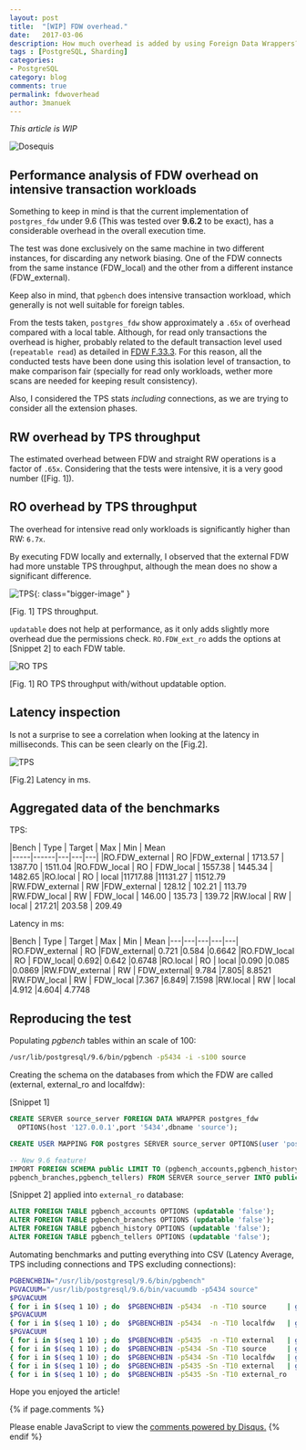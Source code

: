 ```yaml
---
layout: post
title:  "[WIP] FDW overhead."
date:   2017-03-06
description: How much overhead is added by using Foreign Data Wrappers?
tags : [PostgreSQL, Sharding]
categories:
- PostgreSQL
category: blog
comments: true
permalink: fdwoverhead
author: 3manuek
---
```


*This article is WIP*

![Dosequis][10]


## Performance analysis of FDW overhead on intensive transaction workloads


Something to keep in mind is that the current implementation of `postgres_fdw`
under 9.6 (This was tested over **9.6.2** to be exact), has a considerable overhead
in the overall execution time.

The test was done exclusively on the same machine in two different instances,
for discarding any network biasing. One of the FDW connects from the same instance
(FDW_local) and the other from a different instance (FDW_external).

Keep also in mind, that `pgbench` does intensive transaction workload, which generally
is not well suitable for foreign tables.

From the tests taken, `postgres_fdw` show approximately a `.65x` of overhead compared with a
local table. Although, for read only transactions the overhead is higher, probably
related to the default transaction level used (`repeatable read`) as detailed in [FDW F.33.3][3].
For this reason, all the conducted tests have been done using this isolation level of
transaction, to make comparison fair (specially for read only workloads, wether
more scans are needed for keeping result consistency).

Also, I considered the TPS stats _including_ connections, as we are trying to consider
all the extension phases.


## RW overhead by TPS throughput

The estimated overhead between FDW and straight RW operations is a factor of `.65x`.
Considering that the tests were intensive, it is a very good number ([Fig. 1]).


## RO overhead by TPS throughput

The overhead for intensive read only workloads is significantly higher than RW: `6.7x`.

By executing FDW locally and externally, I observed that the external FDW had
more unstable TPS throughput, although the mean does no show a significant difference.

![TPS][1]{: class="bigger-image" }
<figcaption class="caption">[Fig. 1] TPS throughput.</figcaption>

`updatable` does not help at performance, as it only adds slightly more overhead
due the permissions check. `RO.FDW_ext_ro` adds the options at [Snippet 2] to each
FDW table.

![RO TPS][4]
<figcaption class="caption">[Fig. 1] RO TPS throughput with/without updatable option.</figcaption>


## Latency inspection

Is not a surprise to see a correlation when looking at the latency in milliseconds.
This can be seen clearly on the [Fig.2].

![TPS][2]
<figcaption class="caption">[Fig.2] Latency in ms.</figcaption>



## Aggregated data of the benchmarks

TPS:

|Bench  | Type   |    Target    |    Max   |     Min  |     Mean  
|-----|------|---|---|---|
|RO.FDW_external   |  RO |FDW_external | 1713.57 | 1387.70 | 1511.04
|RO.FDW_local   |  RO  |  FDW_local | 1557.38 | 1445.34 | 1482.65
|RO.local   |  RO    |   local |11717.88 |11131.27 | 11512.79
|RW.FDW_external   |  RW |FDW_external |  128.12 |  102.21  | 113.79
|RW.FDW_local  |   RW  |  FDW_local  | 146.00 |  135.73 |  139.72
|RW.local  |   RW     |   local  | 217.21|   203.58 |  209.49


Latency in ms:

|Bench  | Type   |    Target |  Max |  Min |  Mean
|---|---|---|---|---|
|RO.FDW_external   |  RO |FDW_external| 0.721 |0.584 |0.6642
|RO.FDW_local   |  RO  |  FDW_local| 0.692| 0.642 |0.6748
|RO.local  |   RO     |   local |0.090 |0.085 |0.0869
|RW.FDW_external  |   RW | FDW_external| 9.784 |7.805| 8.8521
|RW.FDW_local   |  RW  |  FDW_local |7.367 |6.849| 7.1598
|RW.local   |  RW  |      local |4.912 |4.604| 4.7748



## Reproducing the test

Populating _pgbench_ tables within an scale of 100:

```sh
/usr/lib/postgresql/9.6/bin/pgbench -p5434 -i -s100 source
```

Creating the schema on the databases from which the FDW are called (external, external_ro and localfdw):

[Snippet 1]

```sql
CREATE SERVER source_server FOREIGN DATA WRAPPER postgres_fdw
  OPTIONS(host '127.0.0.1',port '5434',dbname 'source');

CREATE USER MAPPING FOR postgres SERVER source_server OPTIONS(user 'postgres');

-- New 9.6 feature!
IMPORT FOREIGN SCHEMA public LIMIT TO (pgbench_accounts,pgbench_history,
pgbench_branches,pgbench_tellers) FROM SERVER source_server INTO public ;
```

[Snippet 2] applied into `external_ro` database:

```sql
ALTER FOREIGN TABLE pgbench_accounts OPTIONS (updatable 'false');
ALTER FOREIGN TABLE pgbench_branches OPTIONS (updatable 'false');
ALTER FOREIGN TABLE pgbench_history OPTIONS (updatable 'false');
ALTER FOREIGN TABLE pgbench_tellers OPTIONS (updatable 'false');
```

Automating benchmarks and putting everything into CSV (Latency Average, TPS including connections
and TPS excluding connections):

```sh
PGBENCHBIN="/usr/lib/postgresql/9.6/bin/pgbench"
PGVACUUM="/usr/lib/postgresql/9.6/bin/vacuumdb -p5434 source"
$PGVACUUM
{ for i in $(seq 1 10) ; do  $PGBENCHBIN -p5434  -n -T10 source     | grep -Po '= \K[\d]+\.[\d]+' | paste -sd "," - ; done } > benchRW.local
$PGVACUUM
{ for i in $(seq 1 10) ; do  $PGBENCHBIN -p5434  -n -T10 localfdw   | grep -Po '= \K[\d]+\.[\d]+' | paste -sd "," - ; done } > benchRW.FDW_local
$PGVACUUM
{ for i in $(seq 1 10) ; do  $PGBENCHBIN -p5435  -n -T10 external   | grep -Po '= \K[\d]+\.[\d]+' | paste -sd "," - ; done } > benchRW.FDW_external
{ for i in $(seq 1 10) ; do  $PGBENCHBIN -p5434 -Sn -T10 source     | grep -Po '= \K[\d]+\.[\d]+' | paste -sd "," - ; done } > benchRO.local
{ for i in $(seq 1 10) ; do  $PGBENCHBIN -p5434 -Sn -T10 localfdw   | grep -Po '= \K[\d]+\.[\d]+' | paste -sd "," - ; done } > benchRO.FDW_local
{ for i in $(seq 1 10) ; do  $PGBENCHBIN -p5435 -Sn -T10 external   | grep -Po '= \K[\d]+\.[\d]+' | paste -sd "," - ; done } > benchRO.FDW_external
{ for i in $(seq 1 10) ; do  $PGBENCHBIN -p5435 -Sn -T10 external_ro   | grep -Po '= \K[\d]+\.[\d]+' | paste -sd "," - ; done } > benchRO.FDW_ext_ro
```

Hope you enjoyed the article!


{% if page.comments %}
<div id="disqus_thread"></div>
<script>


var disqus_config = function () {
this.page.url = {{ site.url }};  // Replace PAGE_URL with your page's canonical URL variable
this.page.identifier = {{ page.title }}; // Replace PAGE_IDENTIFIER with your page's unique identifier variable
};

(function() { // DON'T EDIT BELOW THIS LINE
var d = document, s = d.createElement('script');
s.src = '//3manuek.disqus.com/embed.js';
s.setAttribute('data-timestamp', +new Date());
(d.head || d.body).appendChild(s);
})();
</script>
<noscript>Please enable JavaScript to view the <a href="https://disqus.com/?ref_noscript">comments powered by Disqus.</a></noscript>
{% endif %}

[1]: http://www.3manuek.com/assets/posts/tpsfdw.png
[2]: http://www.3manuek.com/assets/posts/latfdw.png
[3]: https://www.postgresql.org/docs/9.6/static/postgres-fdw.html
[4]: http://www.3manuek.com/assets/posts/tpsfdwro.png
[10]: http://www.3manuek.com/assets/posts/dosequis.jpg

